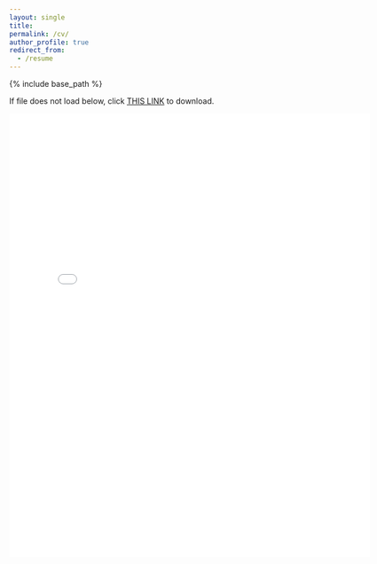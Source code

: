 ```yaml
---
layout: single
title:
permalink: /cv/
author_profile: true
redirect_from:
  - /resume
---
```


{% include base_path %}

If file does not load below, click [THIS LINK](https://cseveren.github.io/files/Severen_CV_202210.pdf) to download.

<embed src="{{ site.baseurl }}/files/Severen_CV_202210.pdf" width="650" height="800" type='application/pdf'>
